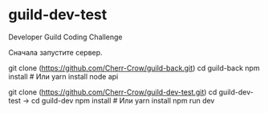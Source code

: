 # guild-dev-test
Developer Guild Coding Challenge

Сначала запустите сервер.

git clone (https://github.com/Cherr-Crow/guild-back.git)
        cd guild-back
        npm install  # Или yarn install
        node api

 git clone (https://github.com/Cherr-Crow/guild-dev-test.git)
        cd guild-dev-test -> cd guild-dev
        npm install  # Или yarn install
        npm run dev